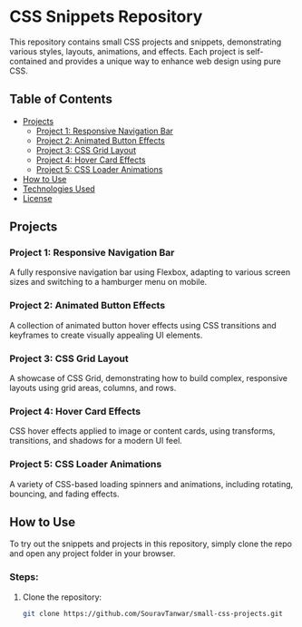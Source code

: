 # CSS Snippets Repository

This repository contains small CSS projects and snippets, demonstrating various styles, layouts, animations, and effects. Each project is self-contained and provides a unique way to enhance web design using pure CSS.

## Table of Contents
- [Projects](#projects)
  - [Project 1: Responsive Navigation Bar](#project-1-responsive-navigation-bar)
  - [Project 2: Animated Button Effects](#project-2-animated-button-effects)
  - [Project 3: CSS Grid Layout](#project-3-css-grid-layout)
  - [Project 4: Hover Card Effects](#project-4-hover-card-effects)
  - [Project 5: CSS Loader Animations](#project-5-css-loader-animations)
- [How to Use](#how-to-use)
- [Technologies Used](#technologies-used)
- [License](#license)

## Projects

### Project 1: Responsive Navigation Bar
A fully responsive navigation bar using Flexbox, adapting to various screen sizes and switching to a hamburger menu on mobile.

### Project 2: Animated Button Effects
A collection of animated button hover effects using CSS transitions and keyframes to create visually appealing UI elements.

### Project 3: CSS Grid Layout
A showcase of CSS Grid, demonstrating how to build complex, responsive layouts using grid areas, columns, and rows.

### Project 4: Hover Card Effects
CSS hover effects applied to image or content cards, using transforms, transitions, and shadows for a modern UI feel.

### Project 5: CSS Loader Animations
A variety of CSS-based loading spinners and animations, including rotating, bouncing, and fading effects.

## How to Use

To try out the snippets and projects in this repository, simply clone the repo and open any project folder in your browser.

### Steps:

1. Clone the repository:
   ```bash
   git clone https://github.com/SouravTanwar/small-css-projects.git
